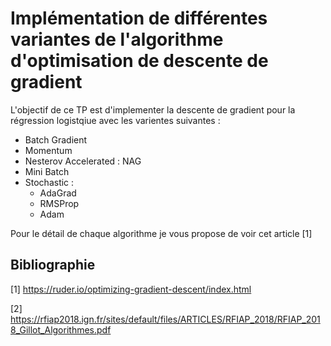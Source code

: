 # Implémentation de différentes variantes de l'algorithme d'optimisation de descente de gradient 
L'objectif de ce TP est d'implementer la descente de gradient pour la régression logistqiue avec les varientes suivantes :
 - Batch Gradient
 - Momentum
 - Nesterov Accelerated : NAG
 - Mini Batch
 - Stochastic : 
      + AdaGrad 
      + RMSProp 
      + Adam
 
 Pour le détail de chaque algorithme je vous propose de voir cet article [1]
 
Bibliographie
-------------

[1] https://ruder.io/optimizing-gradient-descent/index.html

[2] https://rfiap2018.ign.fr/sites/default/files/ARTICLES/RFIAP_2018/RFIAP_2018_Gillot_Algorithmes.pdf
